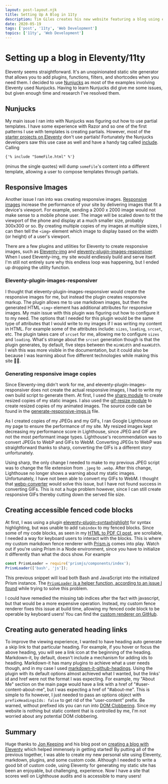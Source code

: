 ```yaml
---
layout: post-layout.njk
title: Setting Up A Blog in 11ty
description: Tim Giles creates his new website featuring a blog using eleventy
date: 2020-05-19
tags: ['post', '11ty', 'Web Development']
topics: ['11ty', 'Web Development']
---
```


# Setting up a blog in Eleventy/11ty

Eleventy seems straightforward.
It's an unopinionated static site generator that allows you to add plugins, functions, filters, and shortcodes when you need them.
I decided to use [Nunjucks](https://mozilla.github.io/nunjucks/) as most of the examples involving Eleventy used Nunjucks.
Having to learn Nunjucks did give me some issues, but given enough time and research I've resolved them.

## Nunjucks

My main issue I ran into with Nunjucks was figuring out how to use partial templates.
I have some experience with Razor and so one of the first patterns I use with templates is creating partials.
However, most of the [starter projects on Eleventy](https://www.11ty.dev/docs/starter/) don't use partials!
Fortunately the Nunjucks developers saw this use case as well and have a handy tag called [include](https://mozilla.github.io/nunjucks/templating.html#include).
Calling 
```html
{'% include "SomeFile.html" %'}
``` 
(minus the single quotes) will dump `someFile`'s content into a different template, allowing a user to compose templates through partials.

## Responsive Images

Another issue I ran into was creating responsive images.
[Responsive images](https://developer.mozilla.org/en-US/docs/Learn/HTML/Multimedia_and_embedding/Responsive_images) increase the performance of your site by delivering images that fit a device's viewport.
For example, sending a 2000 x 2000 image would not make sense to a mobile phone user.
The image will be scaled down to fit the viewport of the phone and display at a much smaller size, probably 300x300 or so.
By creating multiple copies of my images at multiple sizes, I can then tell the `<img>` element which image to display based on the width (or height) of a user's viewport.

There are a few plugins and utilities for Eleventy to create responsive images, such as [Eleventy-img](https://github.com/11ty/eleventy-img) and [eleventy-plugin-images-responsiver](https://www.npmjs.com/package/eleventy-plugin-images-responsiver).
When I used Eleventy-img, my site would endlessly build and serve itself.
I'm still not entirely sure why this endless loop was happening, but I ended up dropping the utility function.

### Eleventy-plugin-images-responsiver

I thought that eleventy-plugin-images-responsiver would create the responsive images for me, but instead the plugin creates responsive markup.
The plugin allows me to use markdown images, but then the generated HTML `<img>` element has additional attributes for responsive images.
My main issue with this plugin was figuring out how to configure it to my need.
The options that I needed for this plugin would be the same type of attributes that I would write to my images if I was writing my content in HTML.
For example some of the attributes include: `sizes`, `loading`, `srcset`, etc.
The plugin takes care of `srcset` for me, allowing me to configure `sizes` and `loading`.
What's strange about the `srcset` generation though is that the plugin generates, by default, five steps between the `minWidth` and `maxWidth`.
I wish this was more visible in the documentation, but it could also be because I was learning about five different technologies while making this site 🤷‍♂️.

### Generating responsive image copies

Since Eleventy-img didn't work for me, and eleventy-plugin-images-responsiver does not create the actual responsive images, I had to write my own build script to generate them.
At first, I used the [sharp module](https://sharp.pixelplumbing.com/) to create resized copies of my static images.
I also used the [gif-resize module](https://github.com/gumlet/gif-resize) to create resized copies of my animated images.
The source code can be found in the [generate-responsive-imgs.js](https://github.com/TGiles/static-site/blob/master/build/generate-responsive-imgs.js) file.

As I created copies of my JPEGs and my GIFs, I ran Google Lighthouse on my page to ensure the performance of my site.
My resized images kept decreasing my performance score in Lighthouse, since JPEG and GIF are not the most performant image types.
Lighthouse's recommendation was to convert JPEGs to WebP and GIFs to WebM.
Converting JPEGs to WebP was straightforward thanks to sharp, converting the GIFs is a different story unfortunately.

Using sharp, the only change I needed to make to my previous JPEG script was to change the file extension from `.jpeg` to `.webp`.
After this change, Lighthouse no longer shows a warning about my static images.
Unfortunately, I have not been able to convert my GIFs to WebM.
I thought that [webp-converter](https://www.npmjs.com/package/webp-converter) would solve this issue, but I have not found success in converting GIFs.
This is not a huge problem however, since I can still create responsive GIFs thereby cutting down the served file size.

## Creating accessible fenced code blocks

At first, I was using a plugin [eleventy-plugin-syntaxhighlight](https://www.11ty.dev/docs/plugins/syntaxhighlight/) for syntax highlighting, but was unable to add `tabindex` to my fenced blocks.
Since some of my code blocks, as seen in my [HTML to PDF CI post](../htmlToPdcCI.md), are scrollable, I needed a way for keyboard users to interact with the blocks.
This is where my custom markdown fence renderer with [Prism.js](https://prismjs.com/) comes into play.
Watch out if you're using Prism in a Node environment, since you have to initialize it differently than what the docs show.
For example
```js
const PrismLoader = require('prismjs/components/index');
PrismLoader(['bash', 'js']);
```
This previous snippet will load both Bash and JavaScript into the initialized Prism instance.
The [`PrismLoader` is a helper function, according to an issue I found](https://github.com/PrismJS/prism/issues/1129) while trying to solve this problem.

I could have remedied the missing tab indices after the fact with javascript, but that would be a more expensive operation.
Instead, my custom fence renderer fixes this issue at build time, allowing my fenced code block to be operable by keyboard users!
You can find the [custom renderer on GitHub](https://github.com/TGiles/static-site/blob/master/.eleventy.js#L74).

## Creating auto generated heading links

To improve the viewing experience, I wanted to have heading auto generate a skip link to that particular heading.
For example, if you hover or focus the above heading, you will see a link icon at the beginning of the heading.
Markdown-it, by default, doesn't include a mechanism for adding ids to heading.
Markdown-it has many plugins to achieve what a user needs though, and in my case I used [markdown-it-github-headings](https://www.npmjs.com/package/markdown-it-github-headings).
Using the plugin with its default options almost achieved what I wanted, but the links' id and href were not the format I was expecting.
For example, my "About Me" section on the main page would have a link with a href of "#user-content-about-me", but I was expecting a href of "#about-me".
This is simple to fix however, I just needed to pass an options object with `prefixHeadingsIds: false` to get rid of the "user-content" prefix.
Be warned, without prefixed ids you can run into [DOM Clobbering](https://portswigger.net/web-security/dom-based/dom-clobbering).
Since my website is nothing but static content that is controlled by me, I'm not worried about any potential DOM clobbering.

## Summary

Huge thanks to [Jon Keeping](https://github.com/JonUK) and his blog post on [creating a blog with Eleventy](https://keepinguptodate.com/pages/2019/06/creating-blog-with-eleventy/) which helped immensely in getting started!
By putting all of the previous together, I was able to create my new personal site using Eleventy, markdown, plugins, and some custom code.
Although I needed to write a good bit of custom code, using Eleventy for generating my static site has been an enjoyable, but challenging, experience.
Now I have a site that scores well on Lighthouse audits and is accessible to many users!